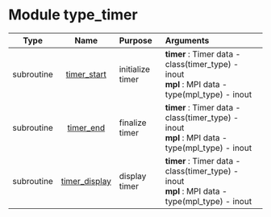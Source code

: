 # Module type_timer

| Type | Name | Purpose | Arguments          |
| :--: | :--: | :------ | :----------------- |
| subroutine | [timer_start](https://github.com/JCSDA/saber/tree/develop/src/saber/util/type_timer.F90#L45) | initialize timer | <b>timer</b> :  Timer data - class(timer_type) - inout<br><b>mpl</b> :  MPI data - type(mpl_type) - inout |
| subroutine | [timer_end](https://github.com/JCSDA/saber/tree/develop/src/saber/util/type_timer.F90#L66) | finalize timer | <b>timer</b> :  Timer data - class(timer_type) - inout<br><b>mpl</b> :  MPI data - type(mpl_type) - inout |
| subroutine | [timer_display](https://github.com/JCSDA/saber/tree/develop/src/saber/util/type_timer.F90#L98) | display timer | <b>timer</b> :  Timer data - class(timer_type) - inout<br><b>mpl</b> :  MPI data - type(mpl_type) - inout |
